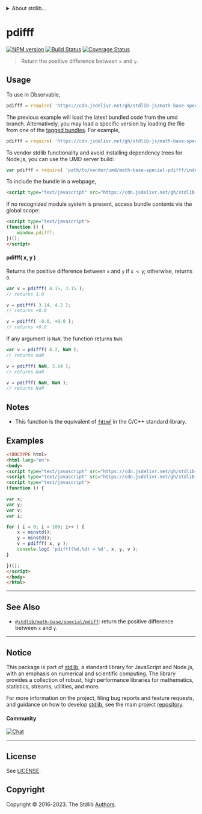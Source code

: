 <!--

@license Apache-2.0

Copyright (c) 2020 The Stdlib Authors.

Licensed under the Apache License, Version 2.0 (the "License");
you may not use this file except in compliance with the License.
You may obtain a copy of the License at

   http://www.apache.org/licenses/LICENSE-2.0

Unless required by applicable law or agreed to in writing, software
distributed under the License is distributed on an "AS IS" BASIS,
WITHOUT WARRANTIES OR CONDITIONS OF ANY KIND, either express or implied.
See the License for the specific language governing permissions and
limitations under the License.

-->


<details>
  <summary>
    About stdlib...
  </summary>
  <p>We believe in a future in which the web is a preferred environment for numerical computation. To help realize this future, we've built stdlib. stdlib is a standard library, with an emphasis on numerical and scientific computation, written in JavaScript (and C) for execution in browsers and in Node.js.</p>
  <p>The library is fully decomposable, being architected in such a way that you can swap out and mix and match APIs and functionality to cater to your exact preferences and use cases.</p>
  <p>When you use stdlib, you can be absolutely certain that you are using the most thorough, rigorous, well-written, studied, documented, tested, measured, and high-quality code out there.</p>
  <p>To join us in bringing numerical computing to the web, get started by checking us out on <a href="https://github.com/stdlib-js/stdlib">GitHub</a>, and please consider <a href="https://opencollective.com/stdlib">financially supporting stdlib</a>. We greatly appreciate your continued support!</p>
</details>

# pdifff

[![NPM version][npm-image]][npm-url] [![Build Status][test-image]][test-url] [![Coverage Status][coverage-image]][coverage-url] <!-- [![dependencies][dependencies-image]][dependencies-url] -->

> Return the positive difference between `x` and `y`.

<!-- Section to include introductory text. Make sure to keep an empty line after the intro `section` element and another before the `/section` close. -->

<section class="intro">

</section>

<!-- /.intro -->

<!-- Package usage documentation. -->



<section class="usage">

## Usage

To use in Observable,

```javascript
pdifff = require( 'https://cdn.jsdelivr.net/gh/stdlib-js/math-base-special-pdifff@umd/browser.js' )
```
The previous example will load the latest bundled code from the umd branch. Alternatively, you may load a specific version by loading the file from one of the [tagged bundles](https://github.com/stdlib-js/math-base-special-pdifff/tags). For example,

```javascript
pdifff = require( 'https://cdn.jsdelivr.net/gh/stdlib-js/math-base-special-pdifff@v0.1.0-umd/browser.js' )
```

To vendor stdlib functionality and avoid installing dependency trees for Node.js, you can use the UMD server build:

```javascript
var pdifff = require( 'path/to/vendor/umd/math-base-special-pdifff/index.js' )
```

To include the bundle in a webpage,

```html
<script type="text/javascript" src="https://cdn.jsdelivr.net/gh/stdlib-js/math-base-special-pdifff@umd/browser.js"></script>
```

If no recognized module system is present, access bundle contents via the global scope:

```html
<script type="text/javascript">
(function () {
    window.pdifff;
})();
</script>
```

#### pdifff( x, y )

Returns the positive difference between `x` and `y` if `x < y`; otherwise, returns `0`.

```javascript
var v = pdifff( 4.15, 3.15 );
// returns 1.0

v = pdifff( 3.14, 4.2 );
// returns +0.0

v = pdifff( -0.0, +0.0 );
// returns +0.0
```

If any argument is `NaN`, the function returns `NaN`.

```javascript
var v = pdifff( 4.2, NaN );
// returns NaN

v = pdifff( NaN, 3.14 );
// returns NaN

v = pdifff( NaN, NaN );
// returns NaN
```

</section>

<!-- /.usage -->

<!-- Package usage notes. Make sure to keep an empty line after the `section` element and another before the `/section` close. -->

<section class="notes">

## Notes

-   This function is the equivalent of [`fdimf`][fdim] in the C/C++ standard library.

</section>

<!-- /.notes -->

<!-- Package usage examples. -->

<section class="examples">

## Examples

<!-- eslint no-undef: "error" -->

```html
<!DOCTYPE html>
<html lang="en">
<body>
<script type="text/javascript" src="https://cdn.jsdelivr.net/gh/stdlib-js/random-base-minstd-shuffle@umd/browser.js"></script>
<script type="text/javascript" src="https://cdn.jsdelivr.net/gh/stdlib-js/math-base-special-pdifff@umd/browser.js"></script>
<script type="text/javascript">
(function () {

var x;
var y;
var v;
var i;

for ( i = 0; i < 100; i++ ) {
    x = minstd();
    y = minstd();
    v = pdifff( x, y );
    console.log( 'pdifff(%d,%d) = %d', x, y, v );
}

})();
</script>
</body>
</html>
```

</section>

<!-- /.examples -->

<!-- C interface documentation. -->



<!-- Section to include cited references. If references are included, add a horizontal rule *before* the section. Make sure to keep an empty line after the `section` element and another before the `/section` close. -->

<section class="references">

</section>

<!-- /.references -->

<!-- Section for related `stdlib` packages. Do not manually edit this section, as it is automatically populated. -->

<section class="related">

* * *

## See Also

-   <span class="package-name">[`@stdlib/math-base/special/pdiff`][@stdlib/math/base/special/pdiff]</span><span class="delimiter">: </span><span class="description">return the positive difference between `x` and `y`.</span>

</section>

<!-- /.related -->

<!-- Section for all links. Make sure to keep an empty line after the `section` element and another before the `/section` close. -->


<section class="main-repo" >

* * *

## Notice

This package is part of [stdlib][stdlib], a standard library for JavaScript and Node.js, with an emphasis on numerical and scientific computing. The library provides a collection of robust, high performance libraries for mathematics, statistics, streams, utilities, and more.

For more information on the project, filing bug reports and feature requests, and guidance on how to develop [stdlib][stdlib], see the main project [repository][stdlib].

#### Community

[![Chat][chat-image]][chat-url]

---

## License

See [LICENSE][stdlib-license].


## Copyright

Copyright &copy; 2016-2023. The Stdlib [Authors][stdlib-authors].

</section>

<!-- /.stdlib -->

<!-- Section for all links. Make sure to keep an empty line after the `section` element and another before the `/section` close. -->

<section class="links">

[npm-image]: http://img.shields.io/npm/v/@stdlib/math-base-special-pdifff.svg
[npm-url]: https://npmjs.org/package/@stdlib/math-base-special-pdifff

[test-image]: https://github.com/stdlib-js/math-base-special-pdifff/actions/workflows/test.yml/badge.svg?branch=v0.1.0
[test-url]: https://github.com/stdlib-js/math-base-special-pdifff/actions/workflows/test.yml?query=branch:v0.1.0

[coverage-image]: https://img.shields.io/codecov/c/github/stdlib-js/math-base-special-pdifff/main.svg
[coverage-url]: https://codecov.io/github/stdlib-js/math-base-special-pdifff?branch=main

<!--

[dependencies-image]: https://img.shields.io/david/stdlib-js/math-base-special-pdifff.svg
[dependencies-url]: https://david-dm.org/stdlib-js/math-base-special-pdifff/main

-->

[chat-image]: https://img.shields.io/gitter/room/stdlib-js/stdlib.svg
[chat-url]: https://app.gitter.im/#/room/#stdlib-js_stdlib:gitter.im

[stdlib]: https://github.com/stdlib-js/stdlib

[stdlib-authors]: https://github.com/stdlib-js/stdlib/graphs/contributors

[umd]: https://github.com/umdjs/umd
[es-module]: https://developer.mozilla.org/en-US/docs/Web/JavaScript/Guide/Modules

[deno-url]: https://github.com/stdlib-js/math-base-special-pdifff/tree/deno
[umd-url]: https://github.com/stdlib-js/math-base-special-pdifff/tree/umd
[esm-url]: https://github.com/stdlib-js/math-base-special-pdifff/tree/esm
[branches-url]: https://github.com/stdlib-js/math-base-special-pdifff/blob/main/branches.md

[stdlib-license]: https://raw.githubusercontent.com/stdlib-js/math-base-special-pdifff/main/LICENSE

[fdim]: http://en.cppreference.com/w/cpp/numeric/math/fdim

<!-- <related-links> -->

[@stdlib/math/base/special/pdiff]: https://github.com/stdlib-js/math-base-special-pdiff/tree/umd

<!-- </related-links> -->

</section>

<!-- /.links -->
